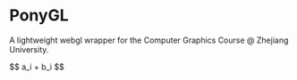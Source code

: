 # PonyGL
A lightweight webgl wrapper for the Computer Graphics Course @ Zhejiang University.

<script type="text/javascript"
   src="http://cdn.mathjax.org/mathjax/latest/MathJax.js?config=TeX-AMS-MML_HTMLorMML">
</script>

<div>
$$ a_i + b_i $$
</div>
